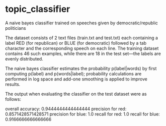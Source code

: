 # topic_classifier
A naive bayes classifier trained on speeches given by democratic/republic politicians

The dataset consists of 2 text files (train.txt and test.txt) each containing a label RED (for republican) or 
BLUE (for democratic) followed by a tab character and the corresponding speech on each line. The training
dataset contains 46 such examples, while there are 18 in the test set—the labels are evenly distributed.

The naive bayes classifier estimates the probability p(label|words) by first computing p(label) and p(words|label);
probability calculations are performed in log space and add-one smoothing is applied to improve results.

The output when evaluating the classifier on the test dataset were as follows:

overall accuracy: 0.9444444444444444
precision for red: 0.8571428571428571
precision for blue: 1.0
recall for red: 1.0
recall for blue: 0.9166666666666666

